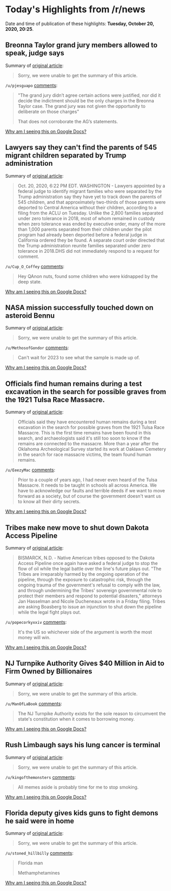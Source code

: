 # Today's Highlights from /r/news

Date and time of publication of these highlights: **Tuesday, October 20, 2020, 20:25**.

## Breonna Taylor grand jury members allowed to speak, judge says

Summary of [original article](https://abcn.ws/3jcARil):

> Sorry, we were unable to get the summary of this article.

`/u/pjesguapo` [comments](https://www.reddit.com/r/news/comments/jevstg/breonna_taylor_grand_jury_members_allowed_to/):

> "The grand jury didn’t agree certain actions were justified, nor did it decide the indictment should be the only charges in the Breonna Taylor case. The grand jury was not given the opportunity to deliberate on those charges"
> 
> That does not corroborate the AG’s statements.

[Why am I seeing this on Google Docs?](https://docs.google.com/document/d/1Dc6We63vOXIZsc0op-Bt4abqkYjXzOigalQqFxmvvbM/edit?usp=sharing)

## Lawyers say they can't find the parents of 545 migrant children separated by Trump administration

Summary of [original article](https://www.nbcnews.com/news/amp/ncna1244066?__twitter_impression=true&s=09):

> Oct. 20, 2020, 6:22 PM EDT. WASHINGTON - Lawyers appointed by a federal judge to identify migrant families who were separated by the Trump administration say they have yet to track down the parents of 545 children, and that approximately two-thirds of those parents were deported to Central America without their children, according to a filing from the ACLU on Tuesday. Unlike the 2,800 families separated under zero tolerance in 2018, most of whom remained in custody when zero tolerance was ended by executive order, many of the more than 1,000 parents separated from their children under the pilot program had already been deported before a federal judge in California ordered they be found. A separate court order directed that the Trump administration reunite families separated under zero tolerance in 2018.DHS did not immediately respond to a request for comment.

`/u/Cup_O_Coffey` [comments](https://www.reddit.com/r/news/comments/jf1jum/lawyers_say_they_cant_find_the_parents_of_545/):

> Hey QAnon nuts, found some children who were kidnapped by the deep state.

[Why am I seeing this on Google Docs?](https://docs.google.com/document/d/1Dc6We63vOXIZsc0op-Bt4abqkYjXzOigalQqFxmvvbM/edit?usp=sharing)

## NASA mission successfully touched down on asteroid Bennu

Summary of [original article](https://www.cnn.com/2020/10/20/world/nasa-asteroid-bennu-mission-updates-scn-trnd/index.html):

> Sorry, we were unable to get the summary of this article.

`/u/MethosofGondor` [comments](https://www.reddit.com/r/news/comments/jf0v8h/nasa_mission_successfully_touched_down_on/):

> Can't wait for 2023 to see what the sample is made up of.

[Why am I seeing this on Google Docs?](https://docs.google.com/document/d/1Dc6We63vOXIZsc0op-Bt4abqkYjXzOigalQqFxmvvbM/edit?usp=sharing)

## Officials find human remains during a test excavation in the search for possible graves from the 1921 Tulsa Race Massacre.

Summary of [original article](https://www.newson6.com/story/5f8f3c9d9deb8e0bea6e6588/officials-find-human-remains-during-test-excavation-):

> Officials said they have encountered human remains during a test excavation in the search for possible graves from the 1921 Tulsa Race Massacre. This is the first time remains have been found in this search, and archaeologists said it's still too soon to know if the remains are connected to the massacre. More than a year after the Oklahoma Archeological Survey started its work at Oaklawn Cemetery in the search for race massacre victims, the team found human remains.

`/u/EeezyMac` [comments](https://www.reddit.com/r/news/comments/jex0mf/officials_find_human_remains_during_a_test/):

> Prior to a couple of years ago, I had never even heard of the Tulsa Massacre. It needs to be taught in schools all across America. We have to acknowledge our faults and terrible deeds if we want to move forward as a society, but of course the government doesn't want us to know all their dirty secrets.

[Why am I seeing this on Google Docs?](https://docs.google.com/document/d/1Dc6We63vOXIZsc0op-Bt4abqkYjXzOigalQqFxmvvbM/edit?usp=sharing)

## Tribes make new move to shut down Dakota Access Pipeline

Summary of [original article](https://apnews.com/article/dakota-access-pipeline-native-americans-courts-18291eae6f58715ba30b3bb77f05a5c7):

> BISMARCK, N.D. - Native American tribes opposed to the Dakota Access Pipeline once again have asked a federal judge to stop the flow of oil while the legal battle over the line's future plays out. "The Tribes are irreparably harmed by the ongoing operation of the pipeline, through the exposure to catastrophic risk, through the ongoing trauma of the government's refusal to comply with the law, and through undermining the Tribes' sovereign governmental role to protect their members and respond to potential disasters," attorneys Jan Hasselman and Nicole Ducheneaux wrote in a Friday filing. Tribes are asking Boasberg to issue an injunction to shut down the pipeline while the legal fight plays out.

`/u/popecorkyxxiv` [comments](https://www.reddit.com/r/news/comments/jerk8u/tribes_make_new_move_to_shut_down_dakota_access/):

> It's the US so whichever side of the argument is worth the most money will win.

[Why am I seeing this on Google Docs?](https://docs.google.com/document/d/1Dc6We63vOXIZsc0op-Bt4abqkYjXzOigalQqFxmvvbM/edit?usp=sharing)

## NJ Turnpike Authority Gives $40 Million in Aid to Firm Owned by Billionaires

Summary of [original article](https://www.businesswire.com/news/home/20201019005155/en/UNITE-HERE-Report-NJ-Turnpike-Authority-Gives-40-Million-in-Aid-to-Firm-Owned-by-Billionaires):

> Sorry, we were unable to get the summary of this article.

`/u/ManOfLaBook` [comments](https://www.reddit.com/r/news/comments/jet5j7/nj_turnpike_authority_gives_40_million_in_aid_to/):

> The NJ Turnpike Authority exists for the sole reason to circumvent the state's constitution when it comes to borrowing money.

[Why am I seeing this on Google Docs?](https://docs.google.com/document/d/1Dc6We63vOXIZsc0op-Bt4abqkYjXzOigalQqFxmvvbM/edit?usp=sharing)

## Rush Limbaugh says his lung cancer is terminal

Summary of [original article](https://www.cnn.com/2020/10/20/media/rush-limbaugh-cancer-update-trnd/index.html):

> Sorry, we were unable to get the summary of this article.

`/u/kingofthemonsters` [comments](https://www.reddit.com/r/news/comments/jenver/rush_limbaugh_says_his_lung_cancer_is_terminal/):

> All memes aside is probably time for me to stop smoking.

[Why am I seeing this on Google Docs?](https://docs.google.com/document/d/1Dc6We63vOXIZsc0op-Bt4abqkYjXzOigalQqFxmvvbM/edit?usp=sharing)

## Florida deputy gives kids guns to fight demons he said were in home

Summary of [original article](https://nbc-2.com/news/state/2020/10/20/florida-deputy-gives-kids-guns-to-fight-demons-he-said-were-in-home/?utm_source=dlvr.it&utm_medium=twitter):

> Sorry, we were unable to get the summary of this article.

`/u/stoned_hillbilly` [comments](https://www.reddit.com/r/news/comments/jetoqn/florida_deputy_gives_kids_guns_to_fight_demons_he/):

> Florida man
> 
> Methamphetamines

[Why am I seeing this on Google Docs?](https://docs.google.com/document/d/1Dc6We63vOXIZsc0op-Bt4abqkYjXzOigalQqFxmvvbM/edit?usp=sharing)

